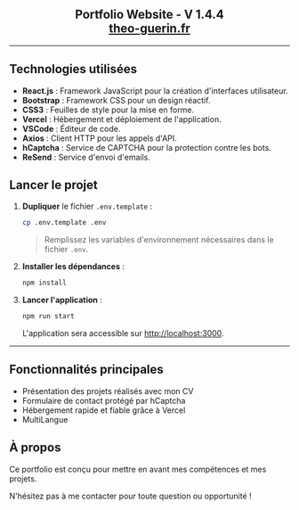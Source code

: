 <h2 align="center">
  Portfolio Website - V 1.4.4<br/>
  <a href="https://theo-guerin.fr/" target="_blank">theo-guerin.fr</a>
</h2>

---

## Technologies utilisées

- **React.js** : Framework JavaScript pour la création d'interfaces utilisateur.
- **Bootstrap** : Framework CSS pour un design réactif.
- **CSS3** : Feuilles de style pour la mise en forme.
- **Vercel** : Hébergement et déploiement de l'application.
- **VSCode** : Éditeur de code.
- **Axios** : Client HTTP pour les appels d'API.
- **hCaptcha** : Service de CAPTCHA pour la protection contre les bots.
- **ReSend** : Service d'envoi d'emails.

## Lancer le projet

1. **Dupliquer** le fichier `.env.template` :

    ```bash
    cp .env.template .env
    ```

    > Remplissez les variables d'environnement nécessaires dans le fichier `.env`.

2. **Installer les dépendances** :

    ```bash
    npm install
    ```

3. **Lancer l'application** :

    ```bash
    npm run start
    ```

    L'application sera accessible sur [http://localhost:3000](http://localhost:3000).

---

## Fonctionnalités principales

- Présentation des projets réalisés avec mon CV
- Formulaire de contact protégé par hCaptcha
- Hébergement rapide et fiable grâce à Vercel
- MultiLangue

## À propos

Ce portfolio est conçu pour mettre en avant mes compétences et mes projets. 

N'hésitez pas à me contacter pour toute question ou opportunité !
